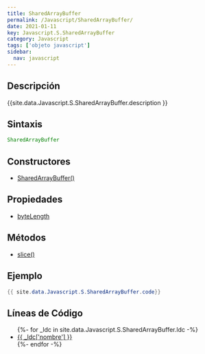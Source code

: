 ```yaml
---
title: SharedArrayBuffer
permalink: /Javascript/SharedArrayBuffer/
date: 2021-01-11
key: Javascript.S.SharedArrayBuffer
category: Javascript
tags: ['objeto javascript']
sidebar: 
  nav: javascript
---
```


## Descripción
{{site.data.Javascript.S.SharedArrayBuffer.description }}

## Sintaxis
~~~javascript
SharedArrayBuffer
~~~

## Constructores
* [SharedArrayBuffer()](/Javascript/SharedArrayBuffer/SharedArrayBuffer/)

## Propiedades
* [byteLength](/Javascript/SharedArrayBuffer/byteLength)

## Métodos
* [slice()](/Javascript/SharedArrayBuffer/slice)

## Ejemplo
~~~java
{{ site.data.Javascript.S.SharedArrayBuffer.code}}
~~~

## Líneas de Código
<ul>
{%- for _ldc in site.data.Javascript.S.SharedArrayBuffer.ldc -%}
   <li>
       <a href="{{_ldc['url'] }}">{{ _ldc['nombre'] }}</a>
   </li>
{%- endfor -%}
</ul>
